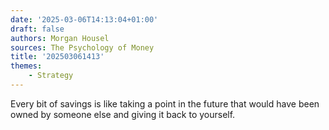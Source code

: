 ```yaml
---
date: '2025-03-06T14:13:04+01:00'
draft: false
authors: Morgan Housel
sources: The Psychology of Money
title: '202503061413'
themes:
    - Strategy
---
```


Every bit of savings is like taking a point in the future that would have been owned by someone else and giving it back
to yourself.
